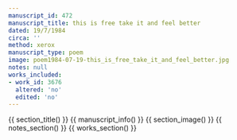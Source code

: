```yaml
---
manuscript_id: 472
manuscript_title: this is free take it and feel better
dated: 19/7/1984
circa: ''
method: xerox
manuscript_type: poem
image: poem1984-07-19-this_is_free_take_it_and_feel_better.jpg
notes: null
works_included:
- work_id: 3676
  altered: 'no'
  edited: 'no'
---
```


{{ section_title() }}
{{ manuscript_info() }}
{{ section_image() }}
{{ notes_section() }}
{{ works_section() }}
